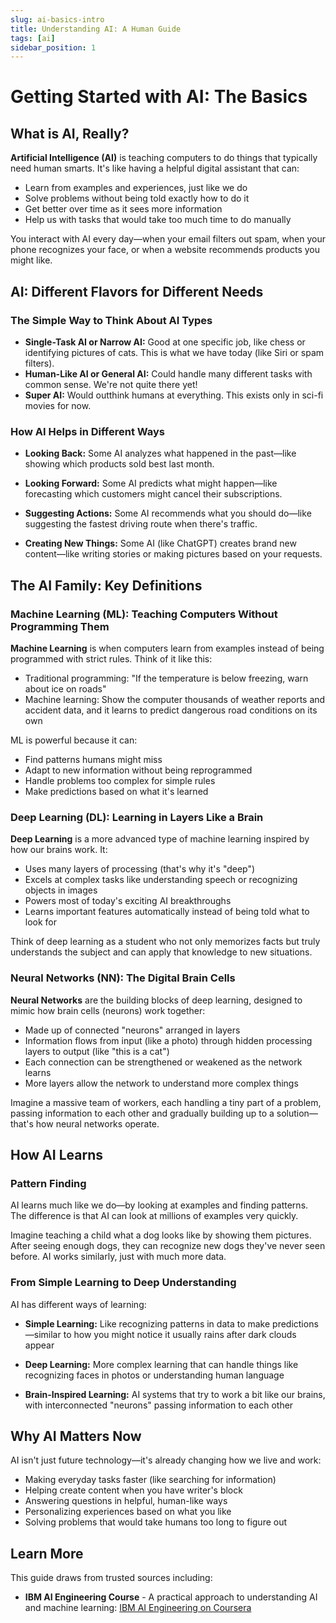 ```yaml
---
slug: ai-basics-intro
title: Understanding AI: A Human Guide
tags: [ai]
sidebar_position: 1
---
```


# Getting Started with AI: The Basics

## What is AI, Really?

**Artificial Intelligence (AI)** is teaching computers to do things that typically need human smarts. It's like having a helpful digital assistant that can:

- Learn from examples and experiences, just like we do
- Solve problems without being told exactly how to do it
- Get better over time as it sees more information
- Help us with tasks that would take too much time to do manually

You interact with AI every day—when your email filters out spam, when your phone recognizes your face, or when a website recommends products you might like.

## AI: Different Flavors for Different Needs

### The Simple Way to Think About AI Types

- **Single-Task AI or Narrow AI:** Good at one specific job, like chess or identifying pictures of cats. This is what we have today (like Siri or spam filters).
- **Human-Like AI or General AI:** Could handle many different tasks with common sense. We're not quite there yet!
- **Super AI:** Would outthink humans at everything. This exists only in sci-fi movies for now.

### How AI Helps in Different Ways

- **Looking Back:** Some AI analyzes what happened in the past—like showing which products sold best last month.

- **Looking Forward:** Some AI predicts what might happen—like forecasting which customers might cancel their subscriptions.

- **Suggesting Actions:** Some AI recommends what you should do—like suggesting the fastest driving route when there's traffic.

- **Creating New Things:** Some AI (like ChatGPT) creates brand new content—like writing stories or making pictures based on your requests.

## The AI Family: Key Definitions

### Machine Learning (ML): Teaching Computers Without Programming Them

**Machine Learning** is when computers learn from examples instead of being programmed with strict rules. Think of it like this:

- Traditional programming: "If the temperature is below freezing, warn about ice on roads"
- Machine learning: Show the computer thousands of weather reports and accident data, and it learns to predict dangerous road conditions on its own

ML is powerful because it can:
- Find patterns humans might miss
- Adapt to new information without being reprogrammed
- Handle problems too complex for simple rules
- Make predictions based on what it's learned

### Deep Learning (DL): Learning in Layers Like a Brain

**Deep Learning** is a more advanced type of machine learning inspired by how our brains work. It:

- Uses many layers of processing (that's why it's "deep")
- Excels at complex tasks like understanding speech or recognizing objects in images
- Powers most of today's exciting AI breakthroughs
- Learns important features automatically instead of being told what to look for

Think of deep learning as a student who not only memorizes facts but truly understands the subject and can apply that knowledge to new situations.

### Neural Networks (NN): The Digital Brain Cells

**Neural Networks** are the building blocks of deep learning, designed to mimic how brain cells (neurons) work together:

- Made up of connected "neurons" arranged in layers
- Information flows from input (like a photo) through hidden processing layers to output (like "this is a cat")
- Each connection can be strengthened or weakened as the network learns
- More layers allow the network to understand more complex things

Imagine a massive team of workers, each handling a tiny part of a problem, passing information to each other and gradually building up to a solution—that's how neural networks operate.

## How AI Learns

### Pattern Finding

AI learns much like we do—by looking at examples and finding patterns. The difference is that AI can look at millions of examples very quickly.

Imagine teaching a child what a dog looks like by showing them pictures. After seeing enough dogs, they can recognize new dogs they've never seen before. AI works similarly, just with much more data.

### From Simple Learning to Deep Understanding

AI has different ways of learning:

- **Simple Learning:** Like recognizing patterns in data to make predictions—similar to how you might notice it usually rains after dark clouds appear
  
- **Deep Learning:** More complex learning that can handle things like recognizing faces in photos or understanding human language
  
- **Brain-Inspired Learning:** AI systems that try to work a bit like our brains, with interconnected "neurons" passing information to each other

## Why AI Matters Now

AI isn't just future technology—it's already changing how we live and work:

- Making everyday tasks faster (like searching for information)
- Helping create content when you have writer's block
- Answering questions in helpful, human-like ways
- Personalizing experiences based on what you like
- Solving problems that would take humans too long to figure out

## Learn More

This guide draws from trusted sources including:

- **IBM AI Engineering Course** - A practical approach to understanding AI and machine learning: [IBM AI Engineering on Coursera](https://www.coursera.org/professional-certificates/ai-engineering)
